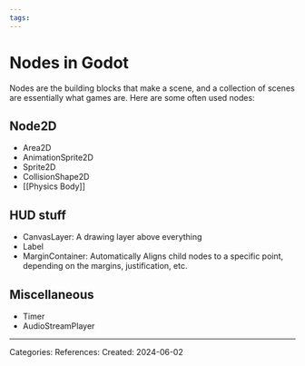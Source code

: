 ```yaml
---
tags:
---
```

# Nodes in Godot
Nodes are the building blocks that make a scene, and a collection of scenes are essentially what games are. Here are some often used nodes:

## Node2D
- Area2D
- AnimationSprite2D
- Sprite2D
- CollisionShape2D
- [[Physics Body]]

## HUD stuff
- CanvasLayer: A drawing layer above everything
- Label
- MarginContainer: Automatically Aligns child nodes to a specific point, depending on the margins, justification, etc.

## Miscellaneous
- Timer
- AudioStreamPlayer

---
Categories: 
References:
Created: 2024-06-02
